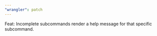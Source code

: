 ```yaml
---
"wrangler": patch
---
```


Feat: Incomplete subcommands render a help message for that specific subcommand.
